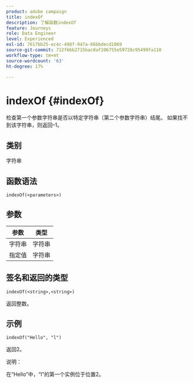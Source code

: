 ```yaml
---
product: adobe campaign
title: indexOf
description: 了解函数indexOf
feature: Journeys
role: Data Engineer
level: Experienced
exl-id: 7617bb25-ec4c-498f-947a-66bbdecd1069
source-git-commit: 712f66b2715bac0af206755e59728c95499fa110
workflow-type: tm+mt
source-wordcount: '63'
ht-degree: 17%

---
```


# indexOf {#indexOf}

检查第一个参数字符串是否以特定字符串（第二个参数字符串）结尾。 如果找不到该字符串，则返回–1。

## 类别

字符串

## 函数语法

`indexOf(<parameters>)`

## 参数

| 参数 | 类型 |
|-----------|------------------|
| 字符串 | 字符串 |
| 指定值 | 字符串 |

## 签名和返回的类型

`indexOf(<string>,<string>)`

返回整数。

## 示例

`indexOf("Hello", "l")`

返回2。

说明：

在“Hello”中，“l”的第一个实例位于位置2。
